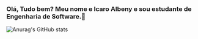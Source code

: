 ### Olá, Tudo bem? Meu nome e Icaro Albeny e sou estudante de Engenharia de Software.👋
![Anurag's GitHub stats](https://github-readme-stats.vercel.app/api?username=anuraghazra&theme=dark&show_icons=true)
<!--
**IcaroAlbeny/IcaroAlbeny** is a ✨ _special_ ✨ repository because its `README.md` (this file) appears on your GitHub profile.

Here are some ideas to get you started:

- 🔭 I’m currently working on ...
- 🌱 I’m currently learning ...
- 👯 I’m looking to collaborate on ...
- 🤔 I’m looking for help with ...
- 💬 Ask me about ...
- 📫 How to reach me: ...
- 😄 Pronouns: ...
- ⚡ Fun fact: ...
-->
